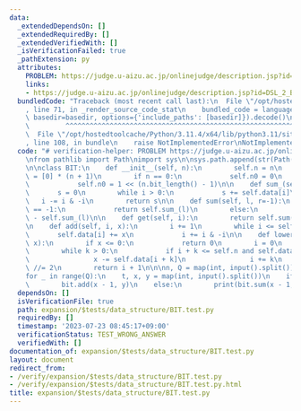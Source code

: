 ```yaml
---
data:
  _extendedDependsOn: []
  _extendedRequiredBy: []
  _extendedVerifiedWith: []
  _isVerificationFailed: true
  _pathExtension: py
  attributes:
    PROBLEM: https://judge.u-aizu.ac.jp/onlinejudge/description.jsp?id=DSL_2_B&lang=ja
    links:
    - https://judge.u-aizu.ac.jp/onlinejudge/description.jsp?id=DSL_2_B&lang=ja
  bundledCode: "Traceback (most recent call last):\n  File \"/opt/hostedtoolcache/Python/3.11.4/x64/lib/python3.11/site-packages/onlinejudge_verify/documentation/build.py\"\
    , line 71, in _render_source_code_stat\n    bundled_code = language.bundle(stat.path,\
    \ basedir=basedir, options={'include_paths': [basedir]}).decode()\n          \
    \         ^^^^^^^^^^^^^^^^^^^^^^^^^^^^^^^^^^^^^^^^^^^^^^^^^^^^^^^^^^^^^^^^^^^^^^^^^^^^^^^^^\n\
    \  File \"/opt/hostedtoolcache/Python/3.11.4/x64/lib/python3.11/site-packages/onlinejudge_verify/languages/python.py\"\
    , line 108, in bundle\n    raise NotImplementedError\nNotImplementedError\n"
  code: "# verification-helper: PROBLEM https://judge.u-aizu.ac.jp/onlinejudge/description.jsp?id=DSL_2_B&lang=ja\n\
    \nfrom pathlib import Path\nimport sys\n\nsys.path.append(str(Path(__file__).resolve().parent.parent.parent.parent))\n\
    \n\nclass BIT:\n    def __init__(self, n):\n        self.n = n\n        self.data\
    \ = [0] * (n + 1)\n        if n == 0:\n            self.n0 = 0\n        else:\n\
    \            self.n0 = 1 << (n.bit_length() - 1)\n\n    def sum_(self, i):\n \
    \       s = 0\n        while i > 0:\n            s += self.data[i]\n         \
    \   i -= i & -i\n        return s\n\n    def sum(self, l, r=-1):\n        if r\
    \ == -1:\n            return self.sum_(l)\n        else:\n            return self.sum_(r)\
    \ - self.sum_(l)\n\n    def get(self, i):\n        return self.sum(i, i + 1)\n\
    \n    def add(self, i, x):\n        i += 1\n        while i <= self.n:\n     \
    \       self.data[i] += x\n            i += i & -i\n\n    def lower_bound(self,\
    \ x):\n        if x <= 0:\n            return 0\n        i = 0\n        k = self.n0\n\
    \        while k > 0:\n            if i + k <= self.n and self.data[i + k] < x:\n\
    \                x -= self.data[i + k]\n                i += k\n            k\
    \ //= 2\n        return i + 1\n\n\nn, Q = map(int, input().split())\nbit = BIT(n)\n\
    for _ in range(Q):\n    t, x, y = map(int, input().split())\n    if t == 0:\n\
    \        bit.add(x - 1, y)\n    else:\n        print(bit.sum(x - 1, y))\n"
  dependsOn: []
  isVerificationFile: true
  path: expansion/$tests/data_structure/BIT.test.py
  requiredBy: []
  timestamp: '2023-07-23 08:45:17+09:00'
  verificationStatus: TEST_WRONG_ANSWER
  verifiedWith: []
documentation_of: expansion/$tests/data_structure/BIT.test.py
layout: document
redirect_from:
- /verify/expansion/$tests/data_structure/BIT.test.py
- /verify/expansion/$tests/data_structure/BIT.test.py.html
title: expansion/$tests/data_structure/BIT.test.py
---
```

